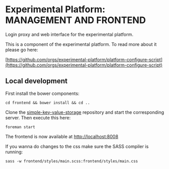 # Experimental Platform: MANAGEMENT AND FRONTEND

Login proxy and web interface for the experimental platform.

This is a component of the experimental platform. To read more about it please go here:

[https://github.com/orgs/experimental-platform/platform-configure-script](https://github.com/orgs/experimental-platform/platform-configure-script)

## Local development

First install the bower components:

    cd frontend && bower install && cd ..

Clone the [simple-key-value-storage](https://github.com/experimental-platform/platform-skvs) repository and start the corresponding server. Then execute this here:

    foreman start

The frontend is now available at [http://localhost:8008](http://localhost:8008)

If you wanna do changes to the css make sure the SASS compiler is running:

    sass -w frontend/styles/main.scss:frontend/styles/main.css